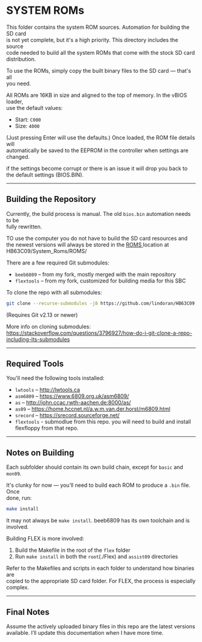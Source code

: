 # SYSTEM ROMs

This folder contains the system ROM sources. Automation for building the SD card  
is not yet complete, but it's a high priority. This directory includes the source  
code needed to build all the system ROMs that come with the stock SD card  
distribution.

To use the ROMs, simply copy the built binary files to the SD card — that's all  
you need.

All ROMs are 16KB in size and aligned to the top of memory. In the vBIOS loader,  
use the default values:

- Start: `C000`  
- Size: `4000`  

(Just pressing Enter will use the defaults.) Once loaded, the ROM file details will  
automatically be saved to the EEPROM in the controller when settings are changed.

if the settings become corrupt or there is an issue it will drop you back to the 
default settings (BIOS.BIN).


---

## Building the Repository

Currently, the build process is manual. The old `bios.bin` automation needs to be  
fully rewritten.

TO use the computer you do not have to build the SD card resources and the newest
versions will always be stored in the <a href=https://github.com/lindoran/HB63C09/tree/main/System_Roms/ROMS> ROMS </a> location
at <repository location>HB63C09/System_Roms/ROMS/

There are a few required Git submodules:

- `beeb6809` – from my fork, mostly merged with the main repository  
- `flextools` – from my fork, customized for building media for this SBC

To clone the repo with all submodules:

```bash
git clone --recurse-submodules -j8 https://github.com/lindoran/HB63C09.git
```

(Requires Git v2.13 or newer)

More info on cloning submodules:  
https://stackoverflow.com/questions/3796927/how-do-i-git-clone-a-repo-including-its-submodules

---

## Required Tools

You'll need the following tools installed:

- `lwtools` – http://lwtools.ca  
- `asm6809` – https://www.6809.org.uk/asm6809/  
- `as` – http://john.ccac.rwth-aachen.de:8000/as/  
- `as09` – https://home.hccnet.nl/a.w.m.van.der.horst/m6809.html  
- `srecord` – https://srecord.sourceforge.net/
- `flextools` - submodlue from this repo.  you will need to build and install flexfloppy from that repo.

---

## Notes on Building

Each subfolder should contain its own build chain, except for `basic` and `mon09`.

It's clunky for now — you’ll need to build each ROM to produce a `.bin` file. Once  
done, run:

```bash
make install
```

It may not always be `make install`.  beeb6809 has its own toolchain and 
is involved.


Building FLEX is more involved:
1. Build the Makefile in the root of the `flex` folder  
2. Run `make install` in both the `root`(./Flex) and `assist09` directories

Refer to the Makefiles and scripts in each folder to understand how binaries are  
copied to the appropriate SD card folder. For FLEX, the process is especially  
complex.

---

## Final Notes

Assume the actively uploaded binary files in this repo are the latest versions  
available. I’ll update this documentation when I have more time.

